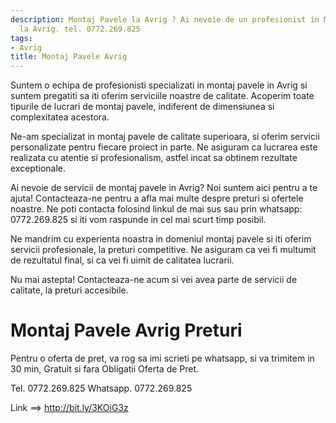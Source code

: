 ```yaml
---
description: Montaj Pavele la Avrig ? Ai nevoie de un profesionist in Montaj Pavele
  la Avrig. tel. 0772.269.825
tags:
- Avrig
title: Montaj Pavele Avrig
---
```




Suntem o echipa de profesionisti specializati in montaj pavele in Avrig si suntem pregatiti sa iti oferim serviciile noastre de calitate. Acoperim toate tipurile de lucrari de montaj pavele, indiferent de dimensiunea si complexitatea acestora.

Ne-am specializat in montaj pavele de calitate superioara, si oferim servicii personalizate pentru fiecare proiect in parte. Ne asiguram ca lucrarea este realizata cu atentie si profesionalism, astfel incat sa obtinem rezultate exceptionale.

Ai nevoie de servicii de montaj pavele in Avrig? Noi suntem aici pentru a te ajuta! Contacteaza-ne pentru a afla mai multe despre preturi si ofertele noastre. Ne poti contacta folosind linkul de mai sus sau prin whatsapp: 0772.269.825 si iti vom raspunde in cel mai scurt timp posibil. 

Ne mandrim cu experienta noastra in domeniul montaj pavele si iti oferim servicii profesionale, la preturi competitive. Ne asiguram ca vei fi multumit de rezultatul final, si ca vei fi uimit de calitatea lucrarii.

Nu mai astepta! Contacteaza-ne acum si vei avea parte de servicii de calitate, la preturi accesibile.

# Montaj Pavele Avrig Preturi
Pentru o oferta de pret, va rog sa imi scrieti pe whatsapp, si va trimitem in 30 min, Gratuit si fara Obligatii Oferta de Pret.

Tel. 0772.269.825
Whatsapp. 0772.269.825

Link ==> http://bit.ly/3KOiG3z